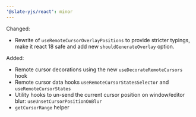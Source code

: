 ```yaml
---
'@slate-yjs/react': minor
---
```


Changed:

- Rewrite of `useRemoteCursorOverlayPositions` to provide stricter typings, make it react 18 safe and add new `shouldGenerateOverlay` option.

Added:

- Remote cursor decorations using the new `useDecorateRemoteCursors` hook
- Remote cursor data hooks `useRemoteCursorStatesSelector` and `useRemoteCursorStates`
- Utility hooks to un-send the current cursor position on window/editor blur: `useUnsetCursorPositionOnBlur`
- `getCursorRange` helper
